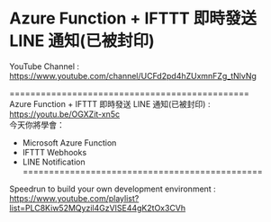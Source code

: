 # Azure Function + IFTTT 即時發送 LINE 通知(已被封印)
YouTube Channel : https://www.youtube.com/channel/UCFd2pd4hZUxmnFZg_tNlvNg  

==============================================  
Azure Function + IFTTT 即時發送 LINE 通知(已被封印) : https://youtu.be/OGXZit-xn5c  
今天你將學會：
- Microsoft Azure Function
- IFTTT Webhooks
- LINE Notification
==============================================  

Speedrun to build your own development environment :  
https://www.youtube.com/playlist?list=PLC8Kiw52MQyzil4GzVISE44gK2tOx3CVh  
